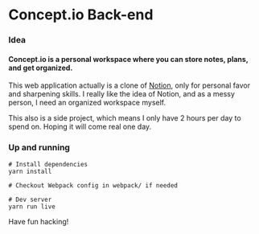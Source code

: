 # Concept.io Back-end

### Idea
#### Concept.io is a personal workspace where you can store notes, plans, and get organized.

This web application actually is a clone of [Notion](https://notion.so), only for personal favor and sharpening skills. I really like the idea of Notion, and as a messy person, I need an organized workspace myself.

This also is a side project, which means I only have 2 hours per day to spend on. Hoping it will come real one day.

### Up and running
    # Install dependencies
    yarn install
    
    # Checkout Webpack config in webpack/ if needed
    
    # Dev server
    yarn run live
    
Have fun hacking!
